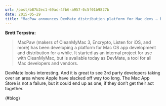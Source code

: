```yaml
---
url: /post/b87b2ec1-69ac-4fb6-a957-0c5f01b9827b
date: 2015-05-29
title: "MacPaw announces DevMate distribution platform for Mac devs – BrettTerpstra.com"
---
```


**Brett Terpstra:**



> MacPaw (makers of CleanMyMac 3, Encrypto, Listen for iOS, and more) has been developing a platform for Mac OS app development and distribution for a while. It started as an internal project for use with CleanMyMac, but is available today as DevMate, a tool for all Mac developers and vendors. 



DevMate looks interesting. And it is great to see 3rd party developers taking over an area where Apple have slacked off way too long. The Mac App Store is not a failure, but it could end up as one, if they don&#8217;t get their act together.



(#blog)